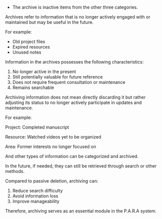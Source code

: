 - The archive is inactive items from the other three categories.

Archives refer to information that is no longer actively engaged with or maintained but may be useful in the future.

For example:

- Old project files
- Expired resources
- Unused notes

Information in the archives possesses the following characteristics:

1. No longer active in the present
2. Still potentially valuable for future reference
3. Does not require frequent consultation or maintenance
4. Remains searchable

Archiving information does not mean directly discarding it but rather adjusting its status to no longer actively participate in updates and maintenance.

For example:

Project: Completed manuscript

Resource: Watched videos yet to be organized

Area: Former interests no longer focused on

And other types of information can be categorized and archived.

In the future, if needed, they can still be retrieved through search or other methods.

Compared to passive deletion, archiving can:

1. Reduce search difficulty
2. Avoid information loss
3. Improve manageability

Therefore, archiving serves as an essential module in the P.A.R.A system.